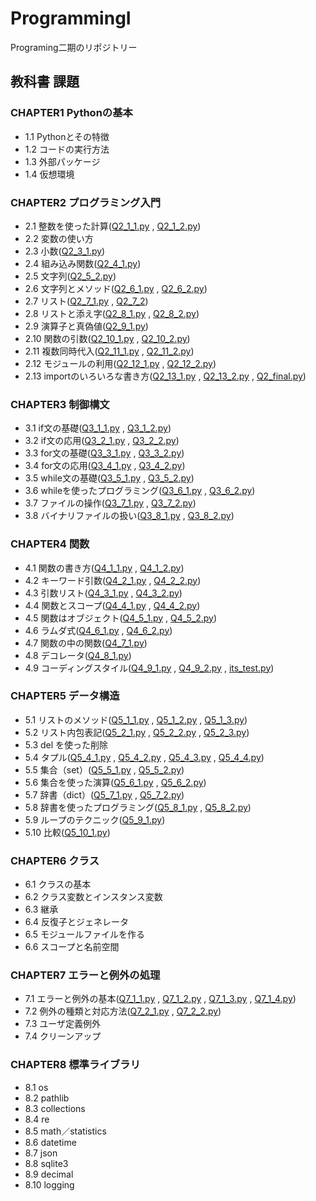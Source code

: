 # ProgrammingI
Programing二期のリポジトリー
## 教科書 課題
### CHAPTER1 Pythonの基本
- 1.1 Pythonとその特徴
- 1.2 コードの実行方法
- 1.3 外部パッケージ
- 1.4 仮想環境
### CHAPTER2 プログラミング入門
- 2.1 整数を使った計算([Q2_1_1.py](./CHAPTER02/Q2_1_1.py) , [Q2_1_2.py](./CHAPTER02/Q2_1_2.py))
- 2.2 変数の使い方
- 2.3 小数([Q2_3_1.py](/CHAPTER02/Q2_3_1.py))
- 2.4 組み込み関数([Q2_4_1.py](./CHAPTER02/Q2_4_1.py))
- 2.5 文字列([Q2_5_2.py](./CHAPTER02/Q2_5_2.py))
- 2.6 文字列とメソッド([Q2_6_1.py](./CHAPTER02/Q2_6_1.py) , [Q2_6_2.py](./CHAPTER02/Q2_6_2.py))
- 2.7 リスト([Q2_7_1.py](./CHAPTER02/Q2_7_1.py) , [Q2_7_2](./CHAPTER02/Q2_7_2.py))
- 2.8 リストと添え字([Q2_8_1.py](./CHAPTER02/Q2_8_1.py) , [Q2_8_2.py](./CHAPTER02/Q2_8_2.py))
- 2.9 演算子と真偽値([Q2_9_1.py](./CHAPTER02/Q2_9_1.py))
- 2.10 関数の引数([Q2_10_1.py](./CHAPTER02/Q2_10_1.py) , [Q2_10_2.py](./CHAPTER02/Q2_10_2.py))
- 2.11 複数同時代入([Q2_11_1.py](./CHAPTER02/Q2_11_1.py) , [Q2_11_2.py](./CHAPTER02/Q2_11_2.py))
- 2.12 モジュールの利用([Q2_12_1.py](./CHAPTER02/Q2_12_1.py) , [Q2_12_2.py](./CHAPTER02/Q2_12_2.py))
- 2.13 importのいろいろな書き方([Q2_13_1.py](CHAPTER02/Q2_13_1.py) , [Q2_13_2.py](./CHAPTER02/Q2_13_2.py) , [Q2_final.py](./CHAPTER02/Q2_final.py))
### CHAPTER3 制御構文
- 3.1 if文の基礎([Q3_1_1.py](./CHAPTER03/Q3_1_1.py) , [Q3_1_2.py](./CHAPTER03/Q3_1_2.py))
- 3.2 if文の応用([Q3_2_1.py](./CHAPTER03/Q3_2_1.py) , [Q3_2_2.py](./CHAPTER03/Q3_2_2.py))
- 3.3 for文の基礎([Q3_3_1.py](./CHAPTER03/Q3_3_1.py) , [Q3_3_2.py](./CHAPTER03/Q3_3_2.py))
- 3.4 for文の応用([Q3_4_1.py](./CHAPTER03/Q3_4_1.py) , [Q3_4_2.py](./CHAPTER03/Q3_4_2.py))
- 3.5 while文の基礎([Q3_5_1.py](./CHAPTER03/Q3_5_1.py) , [Q3_5_2.py](./CHAPTER03/Q3_5_2.py))
- 3.6 whileを使ったプログラミング([Q3_6_1.py](./CHAPTER03/Q3_6_1.py) , [Q3_6_2.py](./CHAPTER03/Q3_6_2.py))
- 3.7 ファイルの操作([Q3_7_1.py](./CHAPTER03/Q3_7_1.py) , [Q3_7_2.py](./CHAPTER03/Q3_7_2.py))
- 3.8 バイナリファイルの扱い([Q3_8_1.py](./CHAPTER03/Q3_8_1.py) , [Q3_8_2.py](./CHAPTER03/Q3_8_2.py))
### CHAPTER4 関数
- 4.1 関数の書き方([Q4_1_1.py](./CHAPTER04/Q4_1_1.py) , [Q4_1_2.py](./CHAPTER04/Q4_1_2.py))
- 4.2 キーワード引数([Q4_2_1.py](./CHAPTER04/Q4_2_1.py) , [Q4_2_2.py](./CHAPTER04/Q4_2_2.py))
- 4.3 引数リスト([Q4_3_1.py](./CHAPTER04/Q4_3_1.py) , [Q4_3_2.py](./CHAPTER04/Q4_3_2.py))
- 4.4 関数とスコープ([Q4_4_1.py](./CHAPTER04/Q4_4_1.py) , [Q4_4_2.py](./CHAPTER04/Q4_4_2.py))
- 4.5 関数はオブジェクト([Q4_5_1.py](./CHAPTER04/Q4_5_1.py) , [Q4_5_2.py](./CHAPTER04/Q4_5_2.py))
- 4.6 ラムダ式([Q4_6_1.py](./CHAPTER04/Q4_6_1.py) , [Q4_6_2.py](./CHAPTER04/Q4_6_2.py))
- 4.7 関数の中の関数([Q4_7_1.py](./CHAPTER04/Q4_7_1.py))
- 4.8 デコレータ([Q4_8_1.py](./CHAPTER04/Q4_8_1.py))
- 4.9 コーディングスタイル([Q4_9_1.py](./CHAPTER04/Q4_9_1.py) , [Q4_9_2.py](./CHAPTER04/Q4_9_2.py) , [its_test.py](./CHAPTER04/its_test.py))
### CHAPTER5 データ構造
- 5.1 リストのメソッド([Q5_1_1.py](./CHAPTER05/Q5_1_1.py) , [Q5_1_2.py](./CHAPTER05/Q5_1_2.py) , [Q5_1_3.py](./CHAPTER05/Q5_1_3.py))
- 5.2 リスト内包表記([Q5_2_1.py](./CHAPTER05/Q5_2_1.py) , [Q5_2_2.py](./CHAPTER05/Q5_2_2.py) , [Q5_2_3.py](./CHAPTER05/Q5_2_3.py))
- 5.3 del を使った削除
- 5.4 タプル([Q5_4_1.py](./CHAPTER05/Q5_4_1.py) , [Q5_4_2.py](./CHAPTER05/Q5_4_2.py) , [Q5_4_3.py](./CHAPTER05/Q5_4_3.py) , [Q5_4_4.py](./CHAPTER05/Q5_4_4.py))
- 5.5 集合（set）([Q5_5_1.py](./CHAPTER05/Q5_5_1.py) , [Q5_5_2.py](./CHAPTER05/Q5_5_2.py))
- 5.6 集合を使った演算([Q5_6_1.py](./CHAPTER05/Q5_6_1.py) , [Q5_6_2.py](./CHAPTER05/Q5_6_2.py))
- 5.7 辞書（dict）([Q5_7_1.py](./CHAPTER05/Q5_7_1.py) , [Q5_7_2.py](./CHAPTER05/Q5_7_2.py))
- 5.8 辞書を使ったプログラミング([Q5_8_1.py](./CHAPTER05/Q5_8_1.py) , [Q5_8_2.py](./CHAPTER05/Q5_8_2.py))
- 5.9 ループのテクニック([Q5_9_1.py](./CHAPTER05/Q5_9_1.py))
- 5.10 比較([Q5_10_1.py](./CHAPTER05/Q5_10_1.py))
### CHAPTER6 クラス
- 6.1 クラスの基本
- 6.2 クラス変数とインスタンス変数
- 6.3 継承
- 6.4 反復子とジェネレータ
- 6.5 モジュールファイルを作る
- 6.6 スコープと名前空間
### CHAPTER7 エラーと例外の処理
- 7.1 エラーと例外の基本([Q7_1_1.py](./CHAPTER07/Q7_1_1.py) , [Q7_1_2.py](./CHAPTER07/Q7_1_2.py) , [Q7_1_3.py](./CHAPTER07/Q7_1_3.py) , [Q7_1_4.py](./CHAPTER07/Q7_1_4.py))
- 7.2 例外の種類と対応方法([Q7_2_1.py](./CHAPTER07/Q7_2_1.py) , [Q7_2_2.py](./CHAPTER07/Q7_2_2.py))
- 7.3 ユーザ定義例外
- 7.4 クリーンアップ
### CHAPTER8 標準ライブラリ
- 8.1 os
- 8.2 pathlib
- 8.3 collections
- 8.4 re
- 8.5 math／statistics
- 8.6 datetime
- 8.7 json
- 8.8 sqlite3
- 8.9 decimal
- 8.10 logging
